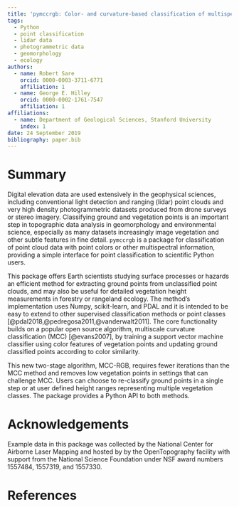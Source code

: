 ```yaml
---
title: 'pymccrgb: Color- and curvature-based classification of multispectral point clouds in Python'
tags:
  - Python
  - point classification
  - lidar data
  - photogrammetric data
  - geomorphology
  - ecology
authors:
  - name: Robert Sare
    orcid: 0000-0003-3711-6771
    affiliation: 1
  - name: George E. Hilley
    orcid: 0000-0002-1761-7547
    affiliation: 1
affiliations:
  - name: Department of Geological Sciences, Stanford University
    index: 1          
date: 24 September 2019
bibliography: paper.bib
---
```


# Summary

Digital elevation data are used extensively in the geophysical
sciences, including conventional light detection and ranging (lidar) point
clouds and very high density photogrammetric datasets produced from
drone surveys or stereo imagery. Classifying ground and vegetation
points is an important step in topographic data analysis in geomorphology and
environmental science, especially as many datasets increasingly image vegetation and other subtle features in fine detail. `pymccrgb` is a package for classification of point cloud data with point colors or other multispectral information, providing a simple interface for point classification to scientific Python users.

This package offers Earth scientists studying surface processes or hazards an efficient
method for extracting ground points from unclassified point clouds, and
may also be useful for detailed vegetation height measurements in forestry or
rangeland ecology. The method’s implementation uses Numpy, scikit-learn, and
PDAL and it is intended to be easy to extend to other supervised classification
methods or point classes [@pdal2018,@pedregosa2011,@vanderwalt2011]. The core 
functionality builds on a popular open source algorithm, multiscale curvature
classification (MCC) [@evans2007], by training a support vector machine
classifier using color features of vegetation points and updating ground
classified points according to color similarity. 

This new two-stage algorithm, MCC-RGB, requires fewer iterations than the MCC 
method and removes low vegetation points in settings that can challenge MCC. 
Users can choose to re-classify ground points in a single step or at user 
defined height ranges representing multiple vegetation classes. The package 
provides a Python API to both methods.

# Acknowledgements

Example data in this package was collected by the National Center for
Airborne Laser Mapping and hosted by by the OpenTopography facility with
support from the National Science Foundation under NSF award numbers
1557484, 1557319, and 1557330.

# References


